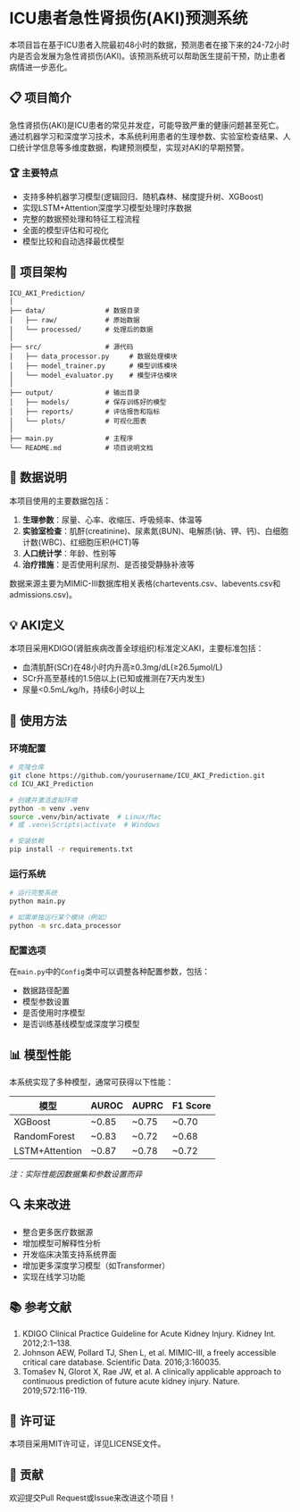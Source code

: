 # ICU患者急性肾损伤(AKI)预测系统

本项目旨在基于ICU患者入院最初48小时的数据，预测患者在接下来的24-72小时内是否会发展为急性肾损伤(AKI)。该预测系统可以帮助医生提前干预，防止患者病情进一步恶化。

## 📋 项目简介

急性肾损伤(AKI)是ICU患者的常见并发症，可能导致严重的健康问题甚至死亡。通过机器学习和深度学习技术，本系统利用患者的生理参数、实验室检查结果、人口统计学信息等多维度数据，构建预测模型，实现对AKI的早期预警。

### 🏆 主要特点

- 支持多种机器学习模型(逻辑回归、随机森林、梯度提升树、XGBoost)
- 实现LSTM+Attention深度学习模型处理时序数据
- 完整的数据预处理和特征工程流程
- 全面的模型评估和可视化
- 模型比较和自动选择最优模型

## 🔧 项目架构

```
ICU_AKI_Prediction/
│
├── data/               # 数据目录
│   ├── raw/            # 原始数据
│   └── processed/      # 处理后的数据
│
├── src/                # 源代码
│   ├── data_processor.py     # 数据处理模块
│   ├── model_trainer.py      # 模型训练模块
│   └── model_evaluator.py    # 模型评估模块
│
├── output/             # 输出目录
│   ├── models/         # 保存训练好的模型
│   ├── reports/        # 评估报告和指标
│   └── plots/          # 可视化图表
│
├── main.py             # 主程序
└── README.md           # 项目说明文档
```

## 📝 数据说明

本项目使用的主要数据包括：

1. **生理参数**：尿量、心率、收缩压、呼吸频率、体温等
2. **实验室检查**：肌酐(creatinine)、尿素氮(BUN)、电解质(钠、钾、钙)、白细胞计数(WBC)、红细胞压积(HCT)等
3. **人口统计学**：年龄、性别等
4. **治疗措施**：是否使用利尿剂、是否接受静脉补液等

数据来源主要为MIMIC-III数据库相关表格(chartevents.csv、labevents.csv和admissions.csv)。

## 💡 AKI定义

本项目采用KDIGO(肾脏疾病改善全球组织)标准定义AKI，主要标准包括：

- 血清肌酐(SCr)在48小时内升高≥0.3mg/dL(≥26.5μmol/L)
- SCr升高至基线的1.5倍以上(已知或推测在7天内发生)
- 尿量<0.5mL/kg/h，持续6小时以上

## 🚀 使用方法

### 环境配置

```bash
# 克隆仓库
git clone https://github.com/yourusername/ICU_AKI_Prediction.git
cd ICU_AKI_Prediction

# 创建并激活虚拟环境
python -m venv .venv
source .venv/bin/activate  # Linux/Mac
# 或 .venv\Scripts\activate  # Windows

# 安装依赖
pip install -r requirements.txt
```

### 运行系统

```bash
# 运行完整系统
python main.py

# 如需单独运行某个模块（例如）
python -m src.data_processor
```

### 配置选项

在`main.py`中的`Config`类中可以调整各种配置参数，包括：

- 数据路径配置
- 模型参数设置
- 是否使用时序模型
- 是否训练基线模型或深度学习模型

## 📊 模型性能

本系统实现了多种模型，通常可获得以下性能：

| 模型 | AUROC | AUPRC | F1 Score |
|------|-------|-------|----------|
| XGBoost | ~0.85 | ~0.75 | ~0.70 |
| RandomForest | ~0.83 | ~0.72 | ~0.68 |
| LSTM+Attention | ~0.87 | ~0.78 | ~0.72 |

*注：实际性能因数据集和参数设置而异*

## 🔍 未来改进

- 整合更多医疗数据源
- 增加模型可解释性分析
- 开发临床决策支持系统界面
- 增加更多深度学习模型（如Transformer）
- 实现在线学习功能

## 📚 参考文献

1. KDIGO Clinical Practice Guideline for Acute Kidney Injury. Kidney Int. 2012;2:1–138.
2. Johnson AEW, Pollard TJ, Shen L, et al. MIMIC-III, a freely accessible critical care database. Scientific Data. 2016;3:160035.
3. Tomašev N, Glorot X, Rae JW, et al. A clinically applicable approach to continuous prediction of future acute kidney injury. Nature. 2019;572:116-119.

## 📄 许可证

本项目采用MIT许可证，详见LICENSE文件。

## 👥 贡献

欢迎提交Pull Request或Issue来改进这个项目！ 